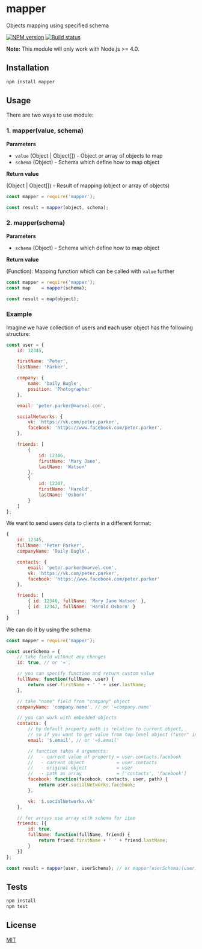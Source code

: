 # mapper

Objects mapping using specified schema

[![NPM version](https://img.shields.io/npm/v/mymapper.svg)](https://npmjs.org/package/mymapper)
[![Build status](https://img.shields.io/travis/Jokero/mymapper.svg)](https://travis-ci.org/Jokero/mymapper)

**Note:** This module will only work with Node.js >= 4.0.

## Installation

```sh
npm install mapper
```

## Usage

There are two ways to use module:

### 1. mapper(value, schema)

**Parameters**

* `value` (Object | Object[]) - Object or array of objects to map
* `schema` (Object) - Schema which define how to map object

**Return value**

(Object | Object[]) - Result of mapping (object or array of objects)

```js
const mapper = require('mapper');

const result = mapper(object, schema);
```

### 2. mapper(schema)

**Parameters**

* `schema` (Object) - Schema which define how to map object

**Return value**

(Function): Mapping function which can be called with `value` further

```js
const mapper = require('mapper');
const map    = mapper(schema);

const result = map(object);
```

### Example

Imagine we have collection of users and each user object has the following structure:

```js
const user = {
    id: 12345,

    firstName: 'Peter',
    lastName: 'Parker',

    company: {
        name: 'Daily Bugle',
        position: 'Photographer'
    },

    email: 'peter.parker@marvel.com',

    socialNetworks: {
        vk: 'https://vk.com/peter.parker',
        facebook: 'https://www.facebook.com/peter.parker',
    },

    friends: [
        {
            id: 12346,
            firstName: 'Mary Jane',
            lastName: 'Watson'
        },
        {
            id: 12347,
            firstName: 'Harold',
            lastName: 'Osborn'
        }
    ]
};
```

We want to send users data to clients in a different format:

```js
{
    id: 12345,
    fullName: 'Peter Parker',
    companyName: 'Daily Bugle',

    contacts: {
        email: 'peter.parker@marvel.com',
        vk: 'https://vk.com/peter.parker',
        facebook: 'https://www.facebook.com/peter.parker'
    },

    friends: [
        { id: 12346, fullName: 'Mary Jane Watson' },
        { id: 12347, fullName: 'Harold Osborn' }
    ]
}
```

We can do it by using the schema:

```js
const mapper = require('mapper');

const userSchema = {
    // take field without any changes
    id: true, // or '=',

    // you can specify function and return custom value
    fullName: function(fullName, user) {
        return user.firstName + ' ' + user.lastName;
    },

    // take "name" field from "company" object
    companyName: 'company.name', // or '=company.name'

    // you can work with embedded objects
    contacts: {
        // by default property path is relative to current object,
        // so if you want to get value from top-level object ("user" in example) use "$"
        email: '$.email', // or '=$.email'

        // function takes 4 arguments:
        //   - current value of property = user.contacts.facebook
        //   - current object            = user.contacts
        //   - original object           = user
        //   - path as array             = ['contacts', 'facebook']
        facebook: function(facebook, contacts, user, path) {
            return user.socialNetworks.facebook;
        },

        vk: '$.socialNetworks.vk'
    },

    // for arrays use array with schema for item
    friends: [{
        id: true,
        fullName: function(fullName, friend) {
            return friend.firstName + ' ' + friend.lastName;
        }
    }]
};

const result = mapper(user, userSchema); // or mapper(userSchema)(user)
```

## Tests

```sh
npm install
npm test
```

## License

[MIT](LICENSE)
